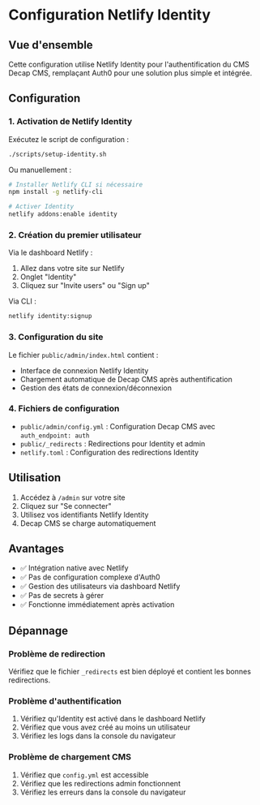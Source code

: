# Configuration Netlify Identity

## Vue d'ensemble

Cette configuration utilise Netlify Identity pour l'authentification du CMS Decap CMS, remplaçant Auth0 pour une solution plus simple et intégrée.

## Configuration

### 1. Activation de Netlify Identity

Exécutez le script de configuration :

```bash
./scripts/setup-identity.sh
```

Ou manuellement :

```bash
# Installer Netlify CLI si nécessaire
npm install -g netlify-cli

# Activer Identity
netlify addons:enable identity
```

### 2. Création du premier utilisateur

Via le dashboard Netlify :

1. Allez dans votre site sur Netlify
2. Onglet "Identity"
3. Cliquez sur "Invite users" ou "Sign up"

Via CLI :

```bash
netlify identity:signup
```

### 3. Configuration du site

Le fichier `public/admin/index.html` contient :

- Interface de connexion Netlify Identity
- Chargement automatique de Decap CMS après authentification
- Gestion des états de connexion/déconnexion

### 4. Fichiers de configuration

- `public/admin/config.yml` : Configuration Decap CMS avec `auth_endpoint: auth`
- `public/_redirects` : Redirections pour Identity et admin
- `netlify.toml` : Configuration des redirections Identity

## Utilisation

1. Accédez à `/admin` sur votre site
2. Cliquez sur "Se connecter"
3. Utilisez vos identifiants Netlify Identity
4. Decap CMS se charge automatiquement

## Avantages

- ✅ Intégration native avec Netlify
- ✅ Pas de configuration complexe d'Auth0
- ✅ Gestion des utilisateurs via dashboard Netlify
- ✅ Pas de secrets à gérer
- ✅ Fonctionne immédiatement après activation

## Dépannage

### Problème de redirection

Vérifiez que le fichier `_redirects` est bien déployé et contient les bonnes redirections.

### Problème d'authentification

1. Vérifiez qu'Identity est activé dans le dashboard Netlify
2. Vérifiez que vous avez créé au moins un utilisateur
3. Vérifiez les logs dans la console du navigateur

### Problème de chargement CMS

1. Vérifiez que `config.yml` est accessible
2. Vérifiez que les redirections admin fonctionnent
3. Vérifiez les erreurs dans la console du navigateur
